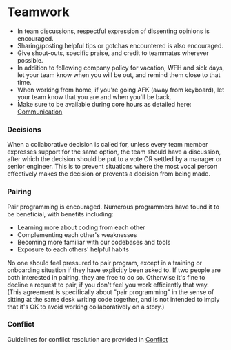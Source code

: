 # Teamwork

- In team discussions, respectful expression of dissenting opinions is encouraged.
- Sharing/posting helpful tips or gotchas encountered is also encouraged.
- Give shout-outs, specific praise, and credit to teammates wherever possible.
- In addition to following company policy for vacation, WFH and sick days, let
  your team know when you will be out, and remind them close to that time.
- When working from home, if you're going AFK (away from keyboard), let your team
  know that you are and when you'll be back.
- Make sure to be available during core hours as detailed here: [Communication](./Communication.md)

### Decisions

When a collaborative decision is called for, unless every team member expresses
support for the same option, the team should have a discussion, after which
the decision should be put to a vote OR settled by a manager or senior
engineer. This is to prevent situations where the most vocal person effectively
makes the decision or prevents a decision from being made.

### Pairing

Pair programming is encouraged. Numerous programmers have found it to be beneficial, with benefits including:
- Learning more about coding from each other
- Complementing each other's weaknesses
- Becoming more familiar with our codebases and tools
- Exposure to each others' helpful habits

No one should feel pressured to pair program, except in a training or
onboarding situation if they have explicitly been asked to. If two people are
both interested in pairing, they are free to do so. Otherwise it's fine to
decline a request to pair, if you don't feel you work efficiently that way.
(This agreement is specifically about "pair programming" in the sense of
sitting at the same desk writing code together, and is not intended to imply
that it's OK to avoid working collaboratively on a story.)

### Conflict

Guidelines for conflict resolution are provided in [Conflict](./Conflict.md)
